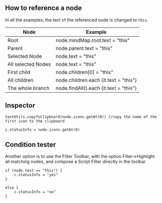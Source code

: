 ## How to reference a node

In all the examples, the text of the referenced node is changed to `this`.

| Node               | Example                                |
| ------------------ | -------------------------------------- |
| Root               | node.mindMap.root.text = "this"        |
| Parent             | node.parent.text = "this"              |
| Selected Node      | node.text = "this"                     |
| All selected Nodes | node.text = "this"                     |
| First child        | node.children\[0\] = "this"            |
| All children       | node.children.each {it.text = "this"}  |
| The whole branch   | node.findAll().each {it.text = "this"} |


## Inspector

```
textUtils.copyToClipboard(node.icons.getAt(0)) //copy the name of the first icon to the clipboard
```
```
c.statusInfo = node.icons.getAt(0) 
```

## Condition tester

Another option is to use the Filter Toolbar, with the option Filter->Highlight all matching nodes, and compose a Script Filter directly in the toolbar
```
if (node.text == "this") {
	c.statusInfo = "yes"
}

else {
	c.statusInfo = "no"
}
```
